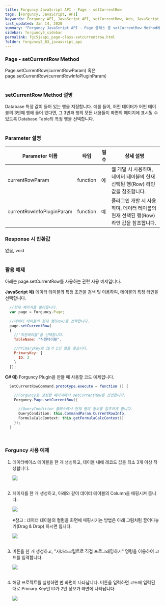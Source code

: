 ```yaml
---
title: Forguncy JavaScript API - Page - setCurrentRow
tags: [Forguncy, JavaScript, API]
keywords: Forguncy API, JavaScript API, setCurrentRow, Web, JavaScript, API
last_updated: Jan 14, 2020
summary: "Forguncy JavaScript API - Page 클래스 중 setCurrentRow Method에 대해 설명합니다."
sidebar: forguncy5_sidebar
permalink: fgc5jsapi_page-class-setcurrentrow.html
folder: forguncy5_03_javascript_api
---
```


### Page - setCurrentRow Method
Page.setCurrentRow(currentRowParam) 혹은 page.setCurrentRow(currentRowInfoPluginParam)
<br /><br />

### setCurrentRow Method 설명
Database 특정 값이 들어 있는 행을 지정합니다. 예를 들어, 어떤 데이터가 어떤 테이블의 3번째 행에 들어 있다면, 그 3번째 행의 모든 내용들이 화면의 페이지에 표시될 수 있도록 Database Table의 특정 행을 선택합니다.
<br /><br />

### Parameter 설명

| Parameter 이름 | 타입 | 필수 | 상세 설명 |
| --- | --- | --- | --- |
| currentRowParam | function | 예 | 웹 개발 시 사용하며, 데이터 테이블의 현재 선택된 행(Row) 라인 값을 참조합니다. |
| currentRowInfoPluginParam | function | 예 | 플러그인 개발 시 사용하며, 데이터 테이블의 현재 선택된 행(Row) 라인 값을 참조합니다. |


### Response 시 반환값
없음, void
<br /><br />

### 활용 예제
아래는 page.setCurrentRow를 사용하는 관련 사용 예제입니다. 

**JavaScript 예)** 데이터 테이블의 특정 조건을 검색 및 이용하여, 테이블의 특정 라인을 선택합니다.
<br />

~~~javascript
  //현재 페이지를 불러옵니다.
  var page = Forguncy.Page;
  
  //데이터 테이블의 현재 행(Row)을 선택합니다.
  page.setCurrentRow(
  {
    //'직원테이블'을 선택합니다.
    TableName: "직원테이블",

    //PrimaryKey로 ID가 2인 행을 찾습니다.
    PrimaryKey: {
      ID: 2
    }
  });
~~~

**C# 예)** Forguncy Plugin을 만들 때 사용할 코드 예제입니다.

~~~c#
  SetCurrentRowCommand.prototype.execute = function () {
    
    //Forguncy로 생성한 페이지에서 setCurrentRow를 선언합니다.
    Forguncy.Page.setCurrentRow({

      //QueryCondition 클래스에서 현재 행의 정보를 참조하게 합니다.
      QueryCondition: this.CommandParam.CurrentRowInfo,
      FormulaCalcContext: this.getFormulaCalcContext()
    });
  }
~~~

<br />

### Forguncy 사용 예제

1. 데이터베이스 테이블을 한 개 생성하고, 테이블 내에 레코드 값을 최소 3개 이상 작성합니다.

    ![]({{site.url}}/images/forguncy5/ex-ss_page-setcurrentrow01.png)
    <br /><br />

2. 페이지를 한 개 생성하고, 아래와 같이 데이터 테이블의 Column을 매핑시켜 줍니다.

    ![]({{site.url}}/images/forguncy5/ex-ss_page-setcurrentrow02.png)
    <br /><br />
    ※참고 : 데이터 테이블의 컬럼을 화면에 매핑시키는 방법은 아래 그림처럼 끌어다놓기(Drag & Drop) 하시면 됩니다.

    ![]({{site.url}}/images/forguncy5/ex-ss_page-setcurrentrow03.gif)
    <br /><br />

3. 버튼을 한 개 생성하고, "자바스크립트로 직접 프로그래밍하기" 명령을 이용하여 코드를 입력합니다.

    ![]({{site.url}}/images/forguncy5/ex-ss_page-setcurrentrow04.png)
    <br /><br />

4. 해당 프로젝트를 실행하면 빈 화면이 나타납니다. 버튼을 입력하면 코드에 입력된 대로 Primary Key인 ID가 2인 정보가 화면에 나타납니다.

    ![]({{site.url}}/images/forguncy5/ex-ss_page-setcurrentrow05.gif)

<br /><br />